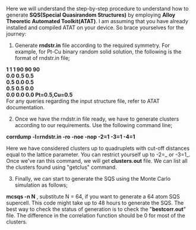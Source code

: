 Here we will understand the step-by-step procedure to understand how to generate **SQS(Special Quasirandom Structures)** by employing **Alloy Theoretic
Automated Toolkit(ATAT)**. I am assuming that you have already installed and compiled ATAT on your device. So brace yourselves for the journey:
1) Generate **rndstr.in** file according to the required symmetry. For example, for Pt-Cu binary random solid solution, the following is the format of
rndstr.in file;

**1 1 1 90 90 90 <br>
0.0 0.5 0.5 <br>
0.5 0.0 0.5 <br>
0.5 0.5 0.0 <br>
0.0 0.0 0.0 Pt=0.5,Cu=0.5** <br>
For any queries regarding the input structure file, refer to ATAT documentation.

2) Once we have the rndstr.in file ready, we have to generate clusters according to our requirements. Use the following command line; 

**corrdump -l=rndstr.in -ro -noe -nop -2=1 -3=1 -4=1**

Here we have considered clusters up to quadruplets with cut-off distances equal to the lattice parameter. You can restrict yourself up to -2=_ or -3=1_.
Once we've ran this command, we will get **clusters.out** file. We can list all the clusters found using "getclus" command.

3) Finally, we can start to generate the SQS using the Monte Carlo simulation as follows;

**mcsqs -n N**
, substitute N = 64, if you want to generate a 64 atom SQS supercell. This code might take up to 48 hours to generate the SQS. The best way to check
the status of generation is to check the "**bestcorr.out**" file. The difference in the correlation function should be 0 for most of the clusters. 
